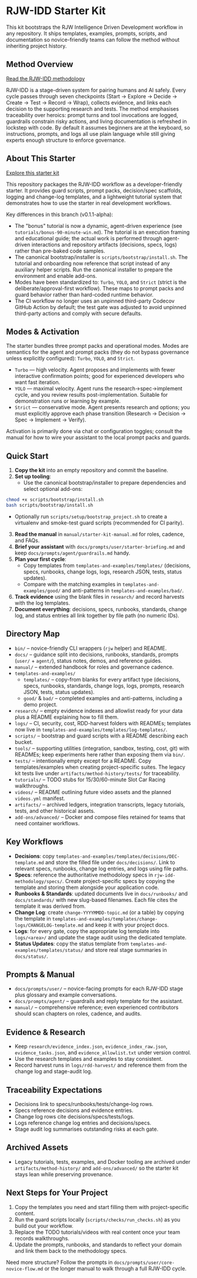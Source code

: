 # RJW-IDD Starter Kit

This kit bootstraps the RJW Intelligence Driven Development workflow in any
repository. It ships templates, examples, prompts, scripts, and documentation so
novice-friendly teams can follow the method without inheriting project history.

## Method Overview
[Read the RJW-IDD methodology](https://github.com/Rolaand-Jayz/RJW-IDD-Methodology)

RJW-IDD is a stage-driven system for pairing humans and AI safely. Every cycle
passes through seven checkpoints (Start → Explore → Decide → Create → Test →
Record → Wrap), collects evidence, and links each decision to the supporting
research and tests. The method emphasises traceability over heroics: prompt
turns and tool invocations are logged, guardrails constrain risky actions, and
living documentation is refreshed in lockstep with code. By default it assumes
beginners are at the keyboard, so instructions, prompts, and logs all use plain
language while still giving experts enough structure to enforce governance.

## About This Starter
[Explore this starter kit](https://github.com/Rolaand-Jayz/RJW-IDD-Starter.git)

This repository packages the RJW-IDD workflow as a developer-friendly starter.
It provides guard scripts, prompt packs, decision/spec scaffolds, logging and
change-log templates, and a lightweight tutorial system that demonstrates how
to use the starter in real development workflows.

Key differences in this branch (v0.1.1-alpha):
- The "bonus" tutorial is now a dynamic, agent-driven experience (see
  `tutorials/bonus-90-minute-win.md`). The tutorial is an execution framing
  and educational guide; the actual work is performed through agent-driven
  interactions and repository artifacts (decisions, specs, logs) rather than
  pre-baked code samples.
- The canonical bootstrap/installer is `scripts/bootstrap/install.sh`. The
  tutorial and onboarding now reference that script instead of any auxiliary
  helper scripts. Run the canonical installer to prepare the environment and
  enable add-ons.
- Modes have been standardized to: `Turbo`, `YOLO`, and `Strict` (strict is the
  deliberate/approval-first workflow). These maps to prompt packs and guard
  behavior rather than hard-coded runtime behavior.
- The CI workflow no longer uses an unpinned third-party Codecov GitHub Action
  by default; the test gate was adjusted to avoid unpinned third-party actions
  and comply with secure defaults.

## Modes & Activation
The starter bundles three prompt packs and operational modes. Modes are
semantics for the agent and prompt packs (they do not bypass governance unless
explicitly configured): `Turbo`, `YOLO`, and `Strict`.

- `Turbo` — high velocity. Agent proposes and implements with fewer interactive
  confirmation points; good for experienced developers who want fast iteration.
- `YOLO` — maximal velocity. Agent runs the research→spec→implement cycle, and
  you review results post-implementation. Suitable for demonstration runs or
  learning by example.
- `Strict` — conservative mode. Agent presents research and options; you must
  explicitly approve each phase transition (Research → Decision → Spec →
  Implement → Verify).

Activation is primarily done via chat or configuration toggles; consult the
manual for how to wire your assistant to the local prompt packs and guards.

## Quick Start
1. **Copy the kit** into an empty repository and commit the baseline.
2. **Set up tooling**:
   - Use the canonical bootstrap/installer to prepare dependencies and select
     optional add-ons:

```bash
chmod +x scripts/bootstrap/install.sh
bash scripts/bootstrap/install.sh
```

   - Optionally run `scripts/setup/bootstrap_project.sh` to create a virtualenv
     and smoke-test guard scripts (recommended for CI parity).
3. **Read the manual** in `manual/starter-kit-manual.md` for roles, cadence, and
   FAQs.
4. **Brief your assistant** with `docs/prompts/user/starter-briefing.md` and
   keep `docs/prompts/agent/guardrails.md` handy.
5. **Plan your first cycle**:
   - Copy templates from `templates-and-examples/templates/` (decisions, specs,
     runbooks, change logs, logs, research JSON, tests, status updates).
   - Compare with the matching examples in `templates-and-examples/good/` and
     anti-patterns in `templates-and-examples/bad/`.
6. **Track evidence** using the blank files in `research/` and record harvests
   with the log templates.
7. **Document everything**: decisions, specs, runbooks, standards, change log,
   and status entries all link together by file path (no numeric IDs).

## Directory Map
- `bin/` – novice-friendly CLI wrappers (`rjw` helper) and README.
- `docs/` – guidance split into decisions, runbooks, standards, prompts
  (`user/` + `agent/`), status notes, demos, and reference guides.
- `manual/` – extended handbook for roles and governance cadence.
- `templates-and-examples/`
  - `templates/` – copy-from blanks for every artifact type (decisions, specs,
    runbooks, standards, change logs, logs, prompts, research JSON, tests,
    status updates).
  - `good/` & `bad/` – completed examples and anti-patterns, including a demo
    project.
- `research/` – empty evidence indexes and allowlist ready for your data plus a
  README explaining how to fill them.
- `logs/` – CI, security, cost, RDD-harvest folders with READMEs; templates now
  live in `templates-and-examples/templates/log-templates/`.
- `scripts/` – bootstrap and guard scripts with a README describing each bucket.
- `tools/` – supporting utilities (integration, sandbox, testing, cost, git) with
  READMEs; keep experiments here rather than exposing them via `bin/`.
- `tests/` – intentionally empty except for a README. Copy templates/examples
  when creating project-specific suites. The legacy kit tests live under
  `artifacts/method-history/tests/` for traceability.
- `tutorials/` – TODO stubs for 15/30/60-minute Slot Car Racing walkthroughs.
- `videos/` – README outlining future video assets and the planned `videos.yml`
  manifest.
- `artifacts/` – archived ledgers, integration transcripts, legacy tutorials,
  tests, and other historical assets.
- `add-ons/advanced/` – Docker and compose files retained for teams that need
  container workflows.

## Key Workflows
- **Decisions**: copy `templates-and-examples/templates/decisions/DEC-template.md`
  and store the filled file under `docs/decisions/`. Link to relevant specs,
  runbooks, change log entries, and logs using file paths.
- **Specs**: reference the authoritative methodology specs in
  `rjw-idd-methodology/specs/`. Create project-specific specs by copying the
  template and storing them alongside your application code.
- **Runbooks & Standards**: updated documents live in `docs/runbooks/` and
  `docs/standards/` with new slug-based filenames. Each file cites the template
  it was derived from.
- **Change Log**: create `change-YYYYMMDD-topic.md` (or a table) by copying the
  template in `templates-and-examples/templates/change-logs/CHANGELOG-template.md`
  and keep it with your project docs.
- **Logs**: for every gate, copy the appropriate log template into `logs/<area>/`
  and update the stage audit using the dedicated template.
- **Status Updates**: copy the status template from
  `templates-and-examples/templates/status/` and store real stage summaries in
  `docs/status/`.

## Prompts & Manual
- `docs/prompts/user/` – novice-facing prompts for each RJW-IDD stage plus
  glossary and example conversations.
- `docs/prompts/agent/` – guardrails and reply template for the assistant.
- `manual/` – comprehensive reference; even experienced contributors should scan
  chapters on roles, cadence, and audits.

## Evidence & Research
- Keep `research/evidence_index.json`, `evidence_index_raw.json`,
  `evidence_tasks.json`, and `evidence_allowlist.txt` under version control.
- Use the research templates and examples to stay consistent.
- Record harvest runs in `logs/rdd-harvest/` and reference them from the change
  log and stage-audit log.

## Traceability Expectations
- Decisions link to specs/runbooks/tests/change-log rows.
- Specs reference decisions and evidence entries.
- Change log rows cite decisions/specs/tests/logs.
- Logs reference change log entries and decisions/specs.
- Stage audit log summarises outstanding risks at each gate.

## Archived Assets
- Legacy tutorials, tests, examples, and Docker tooling are archived under
  `artifacts/method-history/` and `add-ons/advanced/` so the starter kit stays
  lean while preserving provenance.

## Next Steps for Your Project
1. Copy the templates you need and start filling them with project-specific
   content.
2. Run the guard scripts locally (`scripts/checks/run_checks.sh`) as you build
   out your workflow.
3. Replace the TODO tutorials/videos with real content once your team records
   walkthroughs.
4. Update the prompts, runbooks, and standards to reflect your domain and link
   them back to the methodology specs.

Need more structure? Follow the prompts in `docs/prompts/user/core-novice-flow.md`
or the longer manual to walk through a full RJW-IDD cycle.
